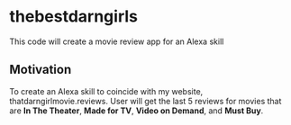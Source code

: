 # thebestdarngirls
This code will create a movie review app for an Alexa skill

## Motivation
To create an Alexa skill to coincide with my website, thatdarngirlmovie.reviews.  User will get the last 5 reviews for movies that are <b>In The Theater</b>, <b>Made for TV</b>, <b>Video on Demand</b>, and <b>Must Buy</b>.  

##
